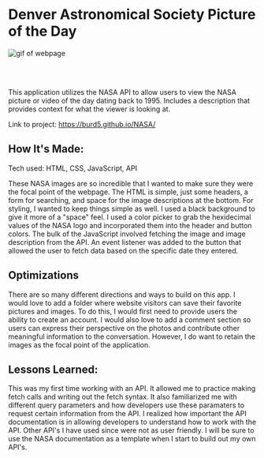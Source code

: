<h1>Denver Astronomical Society Picture of the Day</h1>

<img src="burd5.github.gif" alt="gif of webpage">

<br></br>

<p>This application utilizes the NASA API to allow users to view the NASA picture or video of the day dating back to 1995. Includes a description that provides context for what the viewer is looking at. </p>

Link to project: https://burd5.github.io/NASA/

<h2>How It's Made:</h2>
Tech used: HTML, CSS, JavaScript, API

These NASA images are so incredible that I wanted to make sure they were the focal point of the webpage. The HTML is simple, just some headers, a form for searching, and space for the image descriptions at the bottom. For styling, I wanted to keep things simple as well. I used a black background to give it more of a "space" feel. I used a color picker to grab the hexidecimal values of the NASA logo and incorporated them into the header and button colors. The bulk of the JavaScript involved fetching the image and image description from the API. An event listener was added to the button that allowed the user to fetch data based on the specific date they entered. 

<h2>Optimizations</h2>

There are so many different directions and ways to build on this app. I would love to add a folder where website visitors can save their favorite pictures and images. To do this, I would first need to provide users the ability to create an account. I would also love to add a comment section so users can express their perspective on the photos and contribute other meaningful information to the conversation. However, I do want to retain the images as the focal point of the application. 

<h2>Lessons Learned:</h2>
This was my first time working with an API. It allowed me to practice making fetch calls and writing out the fetch syntax. It also familiarized me with different query parameters and how developers use these paramaters to request certain information from the API. I realized how important the API documentation is in allowing developers to understand how to work with the API. Other API's I have used since were not as user friendly. I will be sure to use the NASA documentation as a template when I start to build out my own API's. 

